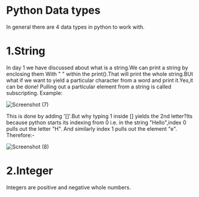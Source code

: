 # Python Data types
In general there are 4 data types in python to work with.
# 1.String
In day 1 we have discussed about what is a string.We can print a string by enclosing them With " " within the print().That will print the whole string.BUt what if we want to yield a particular character from a word and print it.Yes,it can be done! Pulling out a particular element from a string is called subscripting.
Example:

![Screenshot (7)](https://github.com/Mili-sou/Day_2_of_100_days_of_python/assets/155342372/d37f82bf-ab90-40b0-9cfe-0fea0bb4aee9)

This is done by adding '[]'.But why typing 1 inside [] yields the 2nd letter?Its because python starts its indexing from 0 i.e. in the string "Hello",index 0 pulls out the letter "H". And similarly index 1 pulls out the element "e".
Therefore:-

![Screenshot (8)](https://github.com/Mili-sou/Day_2_of_100_days_of_python/assets/155342372/adf8e4e4-2397-4b8f-891d-2fa1325fec88)

# 2.Integer
Integers are positive and negative whole numbers.

